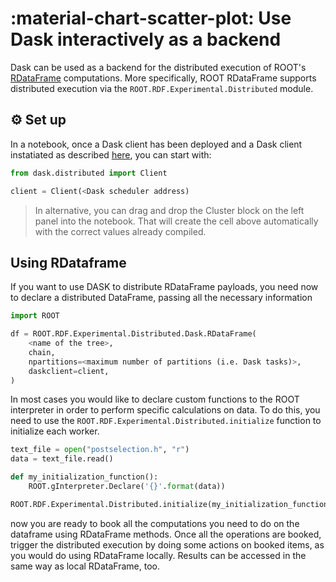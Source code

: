 <!--
 Copyright 2021 dciangot
 
 Licensed under the Apache License, Version 2.0 (the "License");
 you may not use this file except in compliance with the License.
 You may obtain a copy of the License at
 
     http://www.apache.org/licenses/LICENSE-2.0
 
 Unless required by applicable law or agreed to in writing, software
 distributed under the License is distributed on an "AS IS" BASIS,
 WITHOUT WARRANTIES OR CONDITIONS OF ANY KIND, either express or implied.
 See the License for the specific language governing permissions and
 limitations under the License.
-->
# :material-chart-scatter-plot: Use Dask interactively as a backend

Dask can be used as a backend for the distributed execution of ROOT's [RDataFrame](https://root.cern/doc/master/classROOT_1_1RDataFrame.html) computations. More specifically, ROOT RDataFrame supports distributed execution via the ```ROOT.RDF.Experimental.Distributed``` module.

## :gear: Set up
In a notebook, once a Dask client has been deployed and a Dask client instatiated as described [here](./dask_init), you can start with:

```python
from dask.distributed import Client

client = Client(<Dask scheduler address)
```

> In alternative, you can drag and drop the Cluster block on the left panel into the notebook. That will create the cell above automatically with the correct values already compiled.

## Using RDataframe

If you want to use DASK to distribute RDataFrame payloads, you need now to declare a distributed DataFrame, passing all the necessary information

```python
import ROOT

df = ROOT.RDF.Experimental.Distributed.Dask.RDataFrame(
    <name of the tree>, 
    chain, 
    npartitions=<maximum number of partitions (i.e. Dask tasks)>, 
    daskclient=client,
)
```

In most cases you would like to declare custom functions to the ROOT interpreter in order to perform specific calculations on data. To do this, you need to use the ```ROOT.RDF.Experimental.Distributed.initialize``` function to initialize each worker.

```python
text_file = open("postselection.h", "r")
data = text_file.read()

def my_initialization_function():
    ROOT.gInterpreter.Declare('{}'.format(data))

ROOT.RDF.Experimental.Distributed.initialize(my_initialization_function)
```

now you are ready to book all the computations you need to do on the dataframe using RDataFrame methods.
Once all the operations are booked, trigger the distributed execution by doing some actions on booked items, as you would do using RDataFrame locally. Results can be accessed in the same way as local RDataFrame, too.
